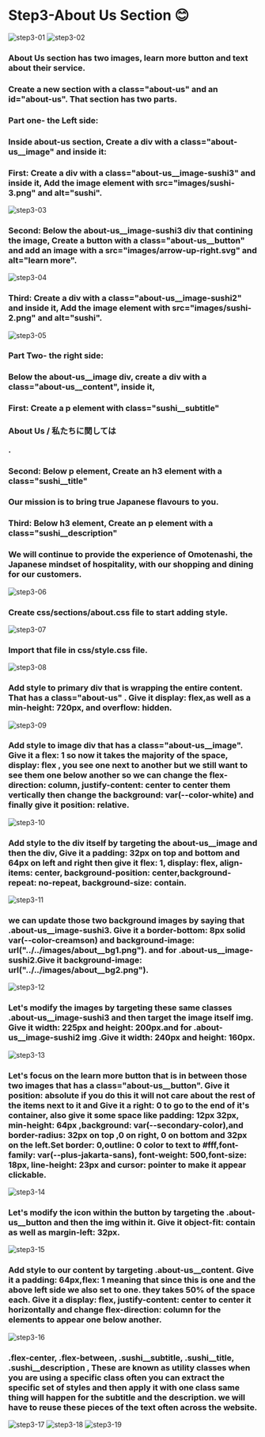 # Step3-About Us Section 😊

![step3-01]()
![step3-02]()

### About Us section has two images, learn more button  and text about their service.
### Create a new section with a class="about-us" and an id="about-us". That section has two parts.
### Part one- the Left side:
### Inside about-us section, Create a div with a class="about-us__image" and inside it:

### First: Create a div with a class="about-us__image-sushi3" and inside it, Add the image element with src="images/sushi-3.png" and alt="sushi".
![step3-03](https://github.com/fatmakhaledosman/Sushi-Themed-Website-step-by-step/blob/main/step3-about-us/images-readme-file/img3-03.png)

### Second: Below the about-us__image-sushi3 div that contining the image, Create a button with a class="about-us__button" and add an image with a src="images/arrow-up-right.svg" and alt="learn more".

![step3-04](https://github.com/fatmakhaledosman/Sushi-Themed-Website-step-by-step/blob/main/step3-about-us/images-readme-file/img3-04.png)

### Third: Create a div with a class="about-us__image-sushi2" and inside it, Add the image element with src="images/sushi-2.png" and alt="sushi".
![step3-05](https://github.com/fatmakhaledosman/Sushi-Themed-Website-step-by-step/blob/main/step3-about-us/images-readme-file/img3-05.png)

### Part Two- the right side:
### Below the about-us__image div, create a div with a class="about-us__content", inside it, 
### First: Create a p element with class="sushi__subtitle"
### <p class="sushi__subtitle">About Us / 私たちに関しては</p>.
### Second: Below p element, Create an h3 element with a class="sushi__title"
### <h3 class="sushi__title"> Our mission is to bring true Japanese flavours to you.</h3>
### Third: Below h3 element, Create an p element with a class="sushi__description"
### <p class="sushi__description"> We will continue to provide the experience of Omotenashi, the Japanese mindset of hospitality, with our shopping and dining for our customers. </p>

![step3-06](https://github.com/fatmakhaledosman/Sushi-Themed-Website-step-by-step/blob/main/step3-about-us/images-readme-file/img3-06.png)

### Create css/sections/about.css file to start adding style.
![step3-07](https://github.com/fatmakhaledosman/Sushi-Themed-Website-step-by-step/blob/main/step3-about-us/images-readme-file/img3-07.png)
### Import that file in css/style.css file.
![step3-08](https://github.com/fatmakhaledosman/Sushi-Themed-Website-step-by-step/blob/main/step3-about-us/images-readme-file/img3-08.png)
### Add style to primary div that is wrapping the entire content. That has a class="about-us" . Give it display: flex,as well as a min-height: 720px, and overflow: hidden.
![step3-09]()

### Add style to image div that has a class="about-us__image". Give it a flex: 1 so now it takes the majority of the space, display: flex , you see one next to another but we still want to see them one below another so we can change the flex-direction: column, justify-content: center to center them vertically then change the background: var(--color-white) and finally give it position: relative.
![step3-10]()

### Add style to the div itself by targeting the about-us__image and then the div, Give it a padding: 32px on top and bottom and  64px on left and right then give it flex: 1, display: flex, align-items: center, background-position: center,background-repeat: no-repeat, background-size: contain.
![step3-11]()

### we can update those two background images by saying that .about-us__image-sushi3. Give it a border-bottom: 8px solid var(--color-creamson) and background-image: url("../../images/about__bg1.png"). and for .about-us__image-sushi2.Give it background-image: url("../../images/about__bg2.png").
![step3-12]()

### Let's modify the images by targeting these same classes .about-us__image-sushi3 and then target the image itself img. Give it width: 225px and height: 200px.and for .about-us__image-sushi2 img .Give it width: 240px and height: 160px.
![step3-13]()

### Let's focus on the learn more button that is in between those two images that has a class="about-us__button". Give it position: absolute if you do this it will not care about the rest of the items next to it and Give it a right: 0 to go to the end of it's container, also give it some space like padding: 12px 32px, min-height: 64px ,background: var(--secondary-color),and  border-radius: 32px on top ,0 on right, 0 on bottom and 32px on the left.Set border: 0,outline: 0 color to text to #fff,font-family: var(--plus-jakarta-sans), font-weight: 500,font-size: 18px, line-height: 23px and cursor: pointer to make it appear clickable.
![step3-14]()

### Let's modify the icon within the button by targeting the .about-us__button and then the img within it. Give it object-fit: contain as well as margin-left: 32px.
![step3-15]()

### Add style to our content by targeting .about-us__content. Give it a padding: 64px,flex: 1 meaning that since this is one and the above left side we also set to one. they takes 50% of the space each. Give it a display: flex, justify-content: center to center it horizontally and change flex-direction: column for the elements to appear one below another. 

![step3-16]()


###  .flex-center, .flex-between, .sushi__subtitle, .sushi__title, .sushi__description , These are known as utility classes when you are using a specific class often you can extract the specific set of styles and then apply it with one class same thing will happen for the subtitle and the description. we will have to reuse these pieces of the text often across the website.

![step3-17]()
![step3-18]()
![step3-19]()

